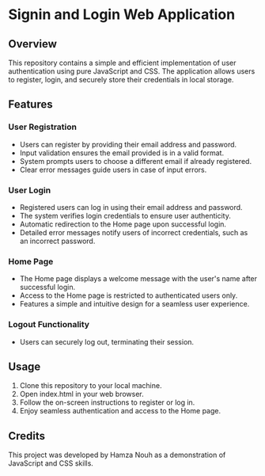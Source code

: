 # Signin and Login Web Application

## Overview
This repository contains a simple and efficient implementation of user authentication using pure JavaScript and CSS. The application allows users to register, login, and securely store their credentials in local storage.

## Features
### User Registration
- Users can register by providing their email address and password.
- Input validation ensures the email provided is in a valid format.
- System prompts users to choose a different email if already registered.
- Clear error messages guide users in case of input errors.

### User Login
- Registered users can log in using their email address and password.
- The system verifies login credentials to ensure user authenticity.
- Automatic redirection to the Home page upon successful login.
- Detailed error messages notify users of incorrect credentials, such as an incorrect password.

### Home Page
- The Home page displays a welcome message with the user's name after successful login.
- Access to the Home page is restricted to authenticated users only.
- Features a simple and intuitive design for a seamless user experience.

### Logout Functionality
- Users can securely log out, terminating their session.

## Usage
1. Clone this repository to your local machine.
2. Open index.html in your web browser.
3. Follow the on-screen instructions to register or log in.
4. Enjoy seamless authentication and access to the Home page.

## Credits
This project was developed by Hamza Nouh as a demonstration of JavaScript and CSS skills.
